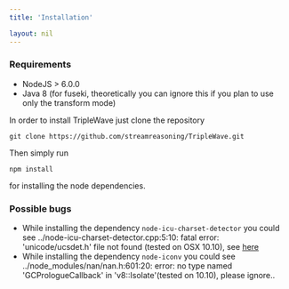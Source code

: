 ```yaml
---
title: 'Installation'

layout: nil
---
```



### Requirements

* NodeJS > 6.0.0
* Java 8 (for fuseki, theoretically you can ignore this if you plan to use only the transform mode)

In order to install TripleWave just clone the repository

    git clone https://github.com/streamreasoning/TripleWave.git

Then simply run

    npm install

for installing the node dependencies.

### Possible bugs

* While installing the dependency `node-icu-charset-detector` you could see ../node-icu-charset-detector.cpp:5:10: fatal error: 'unicode/ucsdet.h' file not found (tested on OSX 10.10), see [here](https://github.com/mooz/node-icu-charset-detector/issues/5)
* While installing the dependency `node-iconv` you could see ../node_modules/nan/nan.h:601:20: error: no type named 'GCPrologueCallback' in 'v8::Isolate'(tested on 10.10), please ignore.. 

